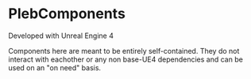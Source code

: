 # PlebComponents

Developed with Unreal Engine 4

Components here are meant to be entirely self-contained. 
They do not interact with eachother or any non base-UE4 dependencies and can
be used on an "on need" basis.